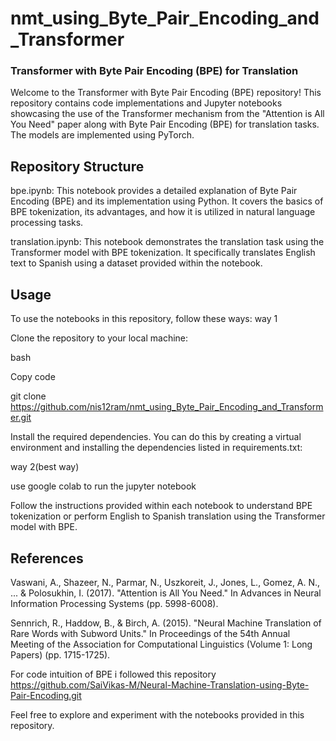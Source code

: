 # nmt_using_Byte_Pair_Encoding_and_Transformer

### Transformer with Byte Pair Encoding (BPE) for Translation
Welcome to the Transformer with Byte Pair Encoding (BPE) repository! This repository contains code implementations and Jupyter notebooks showcasing the use of the Transformer mechanism from the "Attention is All You Need" paper along with Byte Pair Encoding (BPE) for translation tasks. The models are implemented using PyTorch.

## Repository Structure
bpe.ipynb: This notebook provides a detailed explanation of Byte Pair Encoding (BPE) and its implementation using Python. It covers the basics of BPE tokenization, its advantages, and how it is utilized in natural language processing tasks.

translation.ipynb: This notebook demonstrates the translation task using the Transformer model with BPE tokenization. It specifically translates English text to Spanish using a dataset provided within the notebook.

## Usage
To use the notebooks in this repository, follow these ways:
way 1

Clone the repository to your local machine:

bash

Copy code

git clone https://github.com/nis12ram/nmt_using_Byte_Pair_Encoding_and_Transformer.git

Install the required dependencies. You can do this by creating a virtual environment and installing the dependencies listed in requirements.txt:

way 2(best way)

use google colab to run the jupyter notebook

Follow the instructions provided within each notebook to understand BPE tokenization or perform English to Spanish translation using the Transformer model with BPE.

## References
Vaswani, A., Shazeer, N., Parmar, N., Uszkoreit, J., Jones, L., Gomez, A. N., ... & Polosukhin, I. (2017). "Attention is All You Need." In Advances in Neural Information Processing Systems (pp. 5998-6008).

Sennrich, R., Haddow, B., & Birch, A. (2015). "Neural Machine Translation of Rare Words with Subword Units." In Proceedings of the 54th Annual Meeting of the Association for Computational Linguistics (Volume 1: Long Papers) (pp. 1715-1725).

For code intuition of BPE i followed this repository
https://github.com/SaiVikas-M/Neural-Machine-Translation-using-Byte-Pair-Encoding.git

Feel free to explore and experiment with the notebooks provided in this repository.
 
